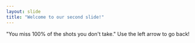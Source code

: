 ```yaml
---
layout: slide
title: "Welcome to our second slide!"
---
```

"You miss 100% of the shots you don't take."
Use the left arrow to go back!
